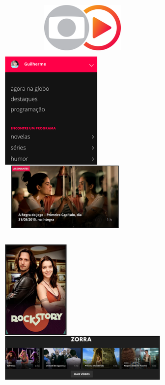 <img src="static/globo-play-logo.png" style="width: 250px; display: block; margin: 0 auto 20px" />
<img src="static/globo-play-menu.png" style="width: 300px; margin: 0" />
<img src="static/globo-play-thumb.png" style="width: 350px; margin: 0 20px 50px" />
<img src="static/globo-play-poster.png" style="width: 200px" />
<img src="static/globo-play-offer.png" style="width: 800px; margin: 0" />
